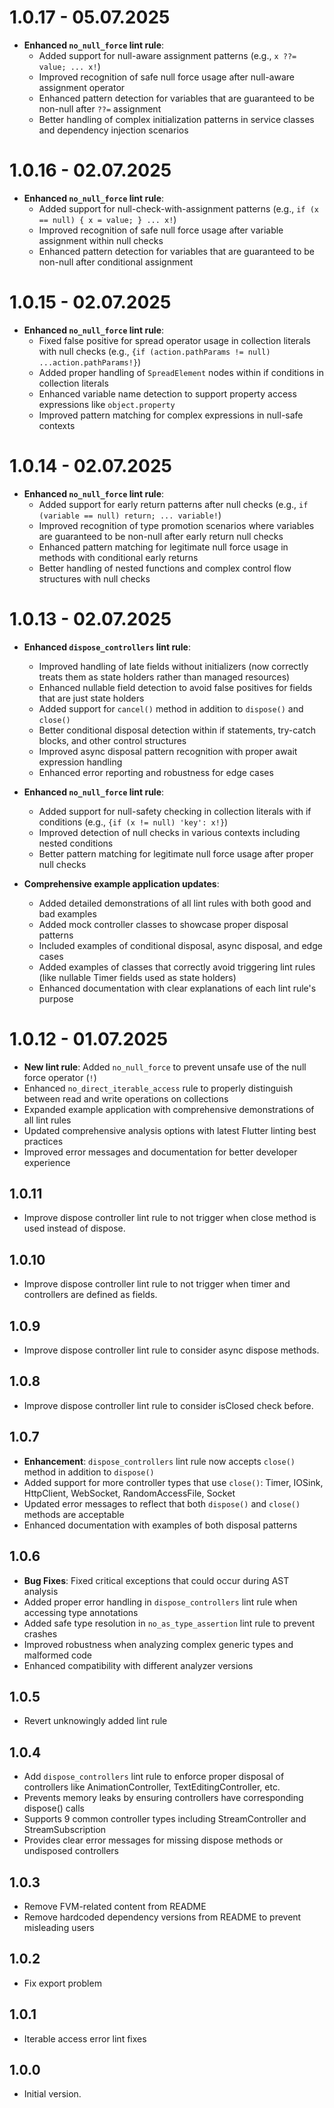 # 1.0.17 - 05.07.2025

- **Enhanced `no_null_force` lint rule**:
  - Added support for null-aware assignment patterns (e.g., `x ??= value; ... x!`)
  - Improved recognition of safe null force usage after null-aware assignment operator
  - Enhanced pattern detection for variables that are guaranteed to be non-null after `??=` assignment
  - Better handling of complex initialization patterns in service classes and dependency injection scenarios

# 1.0.16 - 02.07.2025

- **Enhanced `no_null_force` lint rule**:
  - Added support for null-check-with-assignment patterns (e.g., `if (x == null) { x = value; } ... x!`)
  - Improved recognition of safe null force usage after variable assignment within null checks
  - Enhanced pattern detection for variables that are guaranteed to be non-null after conditional assignment

# 1.0.15 - 02.07.2025

- **Enhanced `no_null_force` lint rule**:
  - Fixed false positive for spread operator usage in collection literals with null checks (e.g., `{if (action.pathParams != null) ...action.pathParams!}`)
  - Added proper handling of `SpreadElement` nodes within if conditions in collection literals
  - Enhanced variable name detection to support property access expressions like `object.property`
  - Improved pattern matching for complex expressions in null-safe contexts

# 1.0.14 - 02.07.2025

- **Enhanced `no_null_force` lint rule**:
  - Added support for early return patterns after null checks (e.g., `if (variable == null) return; ... variable!`)
  - Improved recognition of type promotion scenarios where variables are guaranteed to be non-null after early return null checks
  - Enhanced pattern matching for legitimate null force usage in methods with conditional early returns
  - Better handling of nested functions and complex control flow structures with null checks

# 1.0.13 - 02.07.2025

- **Enhanced `dispose_controllers` lint rule**:
  - Improved handling of late fields without initializers (now correctly treats them as state holders rather than managed resources)
  - Enhanced nullable field detection to avoid false positives for fields that are just state holders
  - Added support for `cancel()` method in addition to `dispose()` and `close()`
  - Better conditional disposal detection within if statements, try-catch blocks, and other control structures
  - Improved async disposal pattern recognition with proper await expression handling
  - Enhanced error reporting and robustness for edge cases

- **Enhanced `no_null_force` lint rule**:
  - Added support for null-safety checking in collection literals with if conditions (e.g., `{if (x != null) 'key': x!}`)
  - Improved detection of null checks in various contexts including nested conditions
  - Better pattern matching for legitimate null force usage after proper null checks

- **Comprehensive example application updates**:
  - Added detailed demonstrations of all lint rules with both good and bad examples
  - Added mock controller classes to showcase proper disposal patterns
  - Included examples of conditional disposal, async disposal, and edge cases
  - Added examples of classes that correctly avoid triggering lint rules (like nullable Timer fields used as state holders)
  - Enhanced documentation with clear explanations of each lint rule's purpose

# 1.0.12 - 01.07.2025

- **New lint rule**: Added `no_null_force` to prevent unsafe use of the null force operator (`!`)
- Enhanced `no_direct_iterable_access` rule to properly distinguish between read and write operations on collections
- Expanded example application with comprehensive demonstrations of all lint rules
- Updated comprehensive analysis options with latest Flutter linting best practices
- Improved error messages and documentation for better developer experience

## 1.0.11

- Improve dispose controller lint rule to not trigger when close method is used instead of dispose.

## 1.0.10

- Improve dispose controller lint rule to not trigger when timer and controllers are defined as fields.

## 1.0.9

- Improve dispose controller lint rule to consider async dispose methods.

## 1.0.8

- Improve dispose controller lint rule to consider isClosed check before.

## 1.0.7

- **Enhancement**: `dispose_controllers` lint rule now accepts `close()` method in addition to `dispose()`
- Added support for more controller types that use `close()`: Timer, IOSink, HttpClient, WebSocket, RandomAccessFile, Socket
- Updated error messages to reflect that both `dispose()` and `close()` methods are acceptable
- Enhanced documentation with examples of both disposal patterns

## 1.0.6

- **Bug Fixes**: Fixed critical exceptions that could occur during AST analysis
- Added proper error handling in `dispose_controllers` lint rule when accessing type annotations
- Added safe type resolution in `no_as_type_assertion` lint rule to prevent crashes
- Improved robustness when analyzing complex generic types and malformed code
- Enhanced compatibility with different analyzer versions

## 1.0.5

- Revert unknowingly added lint rule

## 1.0.4

- Add `dispose_controllers` lint rule to enforce proper disposal of controllers like AnimationController, TextEditingController, etc.
- Prevents memory leaks by ensuring controllers have corresponding dispose() calls
- Supports 9 common controller types including StreamController and StreamSubscription
- Provides clear error messages for missing dispose methods or undisposed controllers

## 1.0.3

- Remove FVM-related content from README
- Remove hardcoded dependency versions from README to prevent misleading users

## 1.0.2

- Fix export problem

## 1.0.1

- Iterable access error lint fixes

## 1.0.0

- Initial version.
